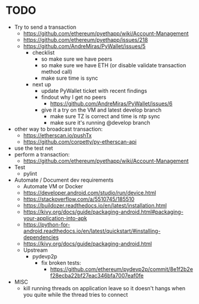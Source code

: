 # TODO

 * Try to send a transaction
   * https://github.com/ethereum/pyethapp/wiki/Account-Management
   * https://github.com/ethereum/pyethapp/issues/218
   * https://github.com/AndreMiras/PyWallet/issues/5
     * checklist
       * so make sure we have peers
       * so make sure we have ETH (or disable validate transaction method call)
       * make sure time is sync
     * next up
       * update PyWallet ticket with recent findings
       * findout why I get no peers
         * https://github.com/AndreMiras/PyWallet/issues/6
       * give it a try on the VM and latest develop branch
         * make sure TZ is correct and time is ntp sync
         * make sure it's running @develop branch
 * other way to broadcast transaction:
   * https://etherscan.io/pushTx
   * https://github.com/corpetty/py-etherscan-api
 * use the test net
 * perform a transaction:
   * https://github.com/ethereum/pyethapp/wiki/Account-Management
 * Test
   * pylint
 * Automate / Document dev requirements
   * Automate VM or Docker
   * https://developer.android.com/studio/run/device.html
   * https://stackoverflow.com/a/5510745/185510
   * https://buildozer.readthedocs.io/en/latest/installation.html
   * https://kivy.org/docs/guide/packaging-android.html#packaging-your-application-into-apk
   * https://python-for-android.readthedocs.io/en/latest/quickstart/#installing-dependencies
   * https://kivy.org/docs/guide/packaging-android.html
   * Upstream
     * pydevp2p
       * fix broken tests:
         * https://github.com/ethereum/pydevp2p/commit/8e1f2b2ef28ecba22bf27eac346bfa7007eaf0fe
 * MISC
   * kill running threads on application leave
     so it doesn't hangs when you quite while the thread tries to connect
